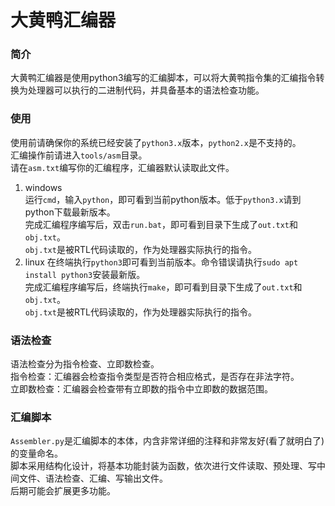 # 大黄鸭汇编器
### 简介
大黄鸭汇编器是使用python3编写的汇编脚本，可以将大黄鸭指令集的汇编指令转换为处理器可以执行的二进制代码，并具备基本的语法检查功能。

### 使用
使用前请确保你的系统已经安装了`python3.x`版本，`python2.x`是不支持的。  
汇编操作前请进入`tools/asm`目录。  
请在`asm.txt`编写你的汇编程序，汇编器默认读取此文件。  
1. windows  
运行`cmd`，输入`python`，即可看到当前python版本。低于`python3.x`请到python下载最新版本。  
完成汇编程序编写后，双击`run.bat`，即可看到目录下生成了`out.txt`和`obj.txt`。  
`obj.txt`是被RTL代码读取的，作为处理器实际执行的指令。  
2. linux
在终端执行`python3`即可看到当前版本。命令错误请执行`sudo apt install python3`安装最新版。  
完成汇编程序编写后，终端执行`make`，即可看到目录下生成了`out.txt`和`obj.txt`。  
`obj.txt`是被RTL代码读取的，作为处理器实际执行的指令。  

### 语法检查
语法检查分为指令检查、立即数检查。  
指令检查：汇编器会检查指令类型是否符合相应格式，是否存在非法字符。  
立即数检查：汇编器会检查带有立即数的指令中立即数的数据范围。  

### 汇编脚本
`Assembler.py`是汇编脚本的本体，内含非常详细的注释和非常友好(看了就明白了)的变量命名。  
脚本采用结构化设计，将基本功能封装为函数，依次进行文件读取、预处理、写中间文件、语法检查、汇编、写输出文件。  
后期可能会扩展更多功能。  
